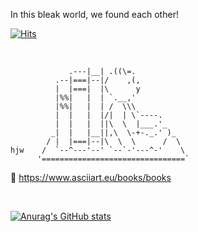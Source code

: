 
In this bleak world, we found each other!

[![Hits](https://hits.seeyoufarm.com/api/count/incr/badge.svg?url=https%3A%2F%2Fgithub.com%2Fyumcoding&count_bg=%2379C83D&title_bg=%23555555&icon=ghostery.svg&icon_color=%23E7E7E7&title=&edge_flat=false)](https://hits.seeyoufarm.com)

<br/>

```
             .---|__| .((\=.
          .--|===|--|/    ,(,
          |  |===|  |\      y
          |%%|   |  | `.__,'
          |%%|   |  | /  \\\
          |  |   |  |/|  | \`----.
          |  |   |  ||\  \  |___.'_
         _|  |   |__||,\  \-+-._.' )_
        / |  |===|--|\  \  \      /  \
hjw    /  `--^---'--' `--`-'---^-'    \
      '================================`
```
:link: https://www.asciiart.eu/books/books

<br/>

[![Anurag's GitHub stats](https://github-readme-stats.vercel.app/api?username=yumcoding&count_private=true&show_icons=true&theme=tokyonight)](https://github.com/anuraghazra/github-readme-stats)


